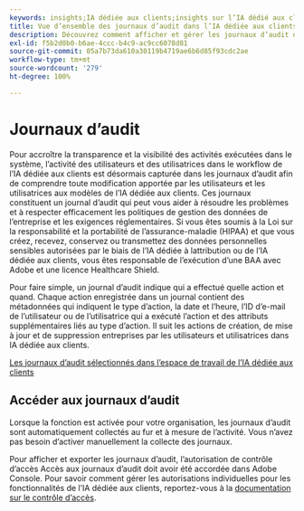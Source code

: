 ```yaml
---
keywords: insights;IA dédiée aux clients;insights sur l’IA dédié aux clients;service de requête IA ddédiée aux clients;requêtes IA dédiée aux clients;scores IA dédiée aux clients
title: Vue d’ensemble des journaux d’audit dans l’IA dédiée aux clients
description: Découvrez comment afficher et gérer les journaux d’audit dans l’IA dédiée aux clients.
exl-id: f5b2d0b0-b6ae-4ccc-b4c9-ac9cc6078d81
source-git-commit: 05a7b73da610a30119b4719ae6b6d85f93cdc2ae
workflow-type: tm+mt
source-wordcount: '279'
ht-degree: 100%

---
```


# Journaux d’audit

Pour accroître la transparence et la visibilité des activités exécutées dans le système, l’activité des utilisateurs et des utilisatrices dans le workflow de l’IA dédiée aux clients est désormais capturée dans les journaux d’audit afin de comprendre toute modification apportée par les utilisateurs et les utilisatrices aux modèles de l’IA dédiée aux clients. Ces journaux constituent un journal d’audit qui peut vous aider à résoudre les problèmes et à respecter efficacement les politiques de gestion des données de l’entreprise et les exigences réglementaires.  Si vous êtes soumis à la Loi sur la responsabilité et la portabilité de l’assurance-maladie (HIPAA) et que vous créez, recevez, conservez ou transmettez des données personnelles sensibles autorisées par le biais de l’IA dédiée à lattribution ou de l’IA dédiée aux clients, vous êtes responsable de l’exécution d’une BAA avec Adobe et une licence Healthcare Shield.

Pour faire simple, un journal d’audit indique qui a effectué quelle action et quand. Chaque action enregistrée dans un journal contient des métadonnées qui indiquent le type d’action, la date et l’heure, l’ID d’e-mail de l’utilisateur ou de l’utilisatrice qui a exécuté l’action et des attributs supplémentaires liés au type d’action. Il suit les actions de création, de mise à jour et de suppression entreprises par les utilisateurs et utilisatrices dans IA dédiée aux clients.

[Les journaux d’audit sélectionnés dans l’espace de travail de l’IA dédiée aux clients](../../customer-ai/images/data-governance/audit-logs-cai.png)

## Accéder aux journaux d’audit

Lorsque la fonction est activée pour votre organisation, les journaux d’audit sont automatiquement collectés au fur et à mesure de l’activité. Vous n’avez pas besoin d’activer manuellement la collecte des journaux.

Pour afficher et exporter les journaux d’audit, l’autorisation de contrôle d’accès Accès aux journaux d’audit doit avoir été accordée dans Adobe Console. Pour savoir comment gérer les autorisations individuelles pour les fonctionnalités de l’IA dédiée aux clients, reportez-vous à la [documentation sur le contrôle d’accès](../cai-data-governance/access-controls.md).
